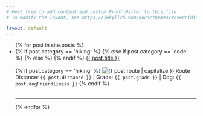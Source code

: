 ```yaml
---
# Feel free to add content and custom Front Matter to this file.
# To modify the layout, see https://jekyllrb.com/docs/themes/#overriding-theme-defaults

layout: default
---
```


<ul class="fa-ul">
  {% for post in site.posts %}
    <li>
    {% if post.category == 'hiking' %}
    <span class="fa-li"><i class="fa-solid fa-person-walking"></i></span>
    {% else if post.category == 'code' %}
    <span class="fa-li"><i class="fa-solid fa-code"></i></span>
    {% else %}
    <span class="fa-li"><i class="fa-solid fa-minus"></i></span>
    {% endif %}
      <a href="{{ post.url | prepend: site.baseurl }}">{{ post.title }}</a>
      <br />
      <br />
      {% if post.category == 'hiking' %}
      <img src="{{ site.baseurl }}/assets/img/{{ post.route }}-route.png" alt="{{ post.route | capitalize }} Route">
      Distance: <code>{{ post.distance }}</code> | Grade: <code>{{ post.grade }}</code> | Dog: <code>{{ post.dogFriendliness }}</code>
      {% endif %}
      <br />
      <br />
      <hr />
    </li>
  {% endfor %}
</ul>
